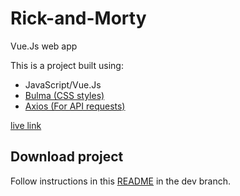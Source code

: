 # Rick-and-Morty
Vue.Js web app

This is a project built using:
- JavaScript/Vue.Js
- [Bulma (CSS styles)](https://bulma.io)
- [Axios (For API requests)](https://axios-http.com)

[live link](https://loisakitakaya.github.io/Rick-and-Morty/)

## Download project
Follow instructions in this [README](https://github.com/LoisaKitakaya/Rick-and-Morty/blob/dev/README.md) in the dev branch.
